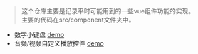 >这个仓库主要是记录平时可能用到的一些vue组件功能的实现。  
主要的代码在src/component文件夹中。

-  数字小键盘  [demo](https://juststart-lic.github.io/VueComponents/dist/index.html#/numberKeyBoard)
- 音频/视频自定义播放控件 [demo](https://juststart-lic.github.io/VueComponents/dist/index.html#/videoPlayer)
